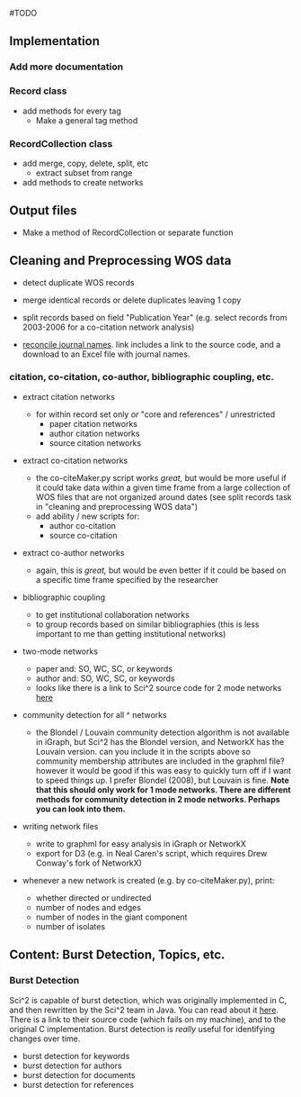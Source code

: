 #TODO

## Implementation
### Add more documentation

### Record class
* add methods for every tag
   - Make a general tag method

### RecordCollection class
* add merge, copy, delete, split, etc
   - extract subset from range
* add methods to create networks

## Output files
* Make a method of RecordCollection or separate function

## Cleaning and Preprocessing WOS data

* detect duplicate WOS records
* merge identical records or delete duplicates leaving 1 copy

* split records based on field "Publication Year" (e.g. select records from 2003-2006 for a co-citation network analysis)

* [reconcile journal names](http://cishell.wiki.cns.iu.edu/Reconcile+Journal+Names). link includes a link to the source code, and a download to an Excel file with journal names.

### citation, co-citation, co-author, bibliographic coupling, etc.  

* extract citation networks
    - for within record set only *or* "core and references" / unrestricted
        + paper citation networks
        + author citation networks
        + source citation networks

* extract co-citation networks
    - the co-citeMaker.py script works *great,* but would be more useful if it could take data within a given time frame from a large collection of WOS files that are not organized around dates (see split records task in "cleaning and preprocessing WOS data")
    - add ability / new scripts for:
        + author co-citation
        + source co-citation

* extract co-author networks
    - again, this is *great,* but would be even better if it could be based on a specific time frame specified by the researcher

* bibliographic coupling
    - to get institutional collaboration networks
    - to group records based on similar bibliographies (this is less important to me than getting institutional networks)

* two-mode networks
    - paper and: SO, WC, SC, or keywords
    - author and: SO, WC, SC, or keywords
    - looks like there is a link to Sci^2 source code for 2 mode networks [here](http://cishell.wiki.cns.iu.edu/Bipartite+Network+Graph)

* community detection for all ^ networks
    - the Blondel / Louvain community detection algorithm is not available in iGraph, but Sci^2 has the Blondel version, and NetworkX has the Louvain version. can you include it in the scripts above so community membership attributes are included in the graphml file? however it would be good if this was easy to quickly turn off if I want to speed things up. I prefer Blondel (2008), but Louvain is fine. **Note that this should only work for 1 mode networks. There are different methods for community detection in 2 mode networks. Perhaps you can look into them.**

* writing network files
    - write to graphml for easy analysis in iGraph or NetworkX
    - export for D3 (e.g. in Neal Caren's script, which requires Drew Conway's fork of NetworkX)

* whenever a new network is created (e.g. by co-citeMaker.py), print:
    - whether directed or undirected
    - number of nodes and edges
    - number of nodes in the giant component
    - number of isolates

## Content: Burst Detection, Topics, etc.

### Burst Detection

Sci^2 is capable of burst detection, which was originally implemented in C, and then rewritten by the Sci^2 team in Java. You can read about it [here](http://cishell.wiki.cns.iu.edu/Burst+Detection). There is a link to their source code (which fails on my machine), and to the original C implementation. Burst detection is *really* useful for identifying changes over time.

* burst detection for keywords
* burst detection for authors
* burst detection for documents
* burst detection for references
